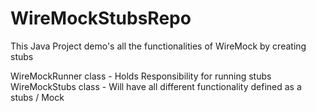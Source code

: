 # WireMockStubsRepo
This Java Project demo's all the functionalities of WireMock by creating stubs

WireMockRunner class  - Holds Responsibility for running stubs
WireMockStubs class - Will have all different functionality defined as a stubs / Mock
